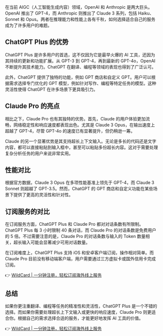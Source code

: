 在当前 AIGC（人工智能生成内容）领域，OpenAI 和 Anthropic 是两大巨头。OpenAI 推出了 GPT-4，而 Anthropic 则推出了 Claude 3 系列，包括 Haiku、Sonnet 和 Opus。两者在推理能力和性能上各有千秋，如何选择适合自己的服务成为了许多用户的难题。

## ChatGPT Plus 的优势

ChatGPT Plus 是许多用户的首选，这不仅因为它是最早火爆的 AI 工具，还因为其持续的更新和功能扩展。从 GPT-3 到 GPT-4，再到最新的 GPT-4o，OpenAI 不断提升其技术能力。ChatGPT 在翻译、编程等领域的表现也得到了广泛认可。

此外，ChatGPT 提供了独特的功能，例如 GPT 商店和自定义 GPT。用户可以根据需求选择专门优化的 GPT 模型，例如针对写作、编程等特定任务的模型。这种灵活性使得 ChatGPT 在许多场景下更具吸引力。

## Claude Pro 的亮点

相比之下，Claude Pro 也有其独特的优势。首先，Claude 的用户体验更加流畅，网络稳定性和响应速度都表现出色。尤其是 Claude 3 Opus，在输出速度上超越了 GPT-4，尽管 GPT-4o 的速度已有显著提升，但仍稍逊一筹。

Claude 的另一个显著优势是其支持超长上下文输入。无论是多长的代码还是文字内容，都可以直接粘贴到输入框中，甚至可以粘贴多份超长内容。这对于需要处理复杂分析任务的用户来说非常实用。

## 性能对比

根据官方数据，Claude 3 Opus 在多项性能基准上领先于 GPT-4，而 Claude 3 Sonnet 则超越了 GPT-3.5。然而，ChatGPT 的 GPT 商店和自定义功能在某些场景下提供了更高的灵活性和针对性。

## 订阅服务的对比

在订阅服务方面，ChatGPT Plus 和 Claude Pro 都对对话条数有所限制。ChatGPT Plus 每 3 小时限制 40 条对话，而 Claude Pro 的对话条数是免费用户的 5 倍。不过需要注意的是，Claude Pro 的对话条数与输入的 Token 数量相关，超长输入可能会显著减少可用对话数量。

在订阅难度上，ChatGPT Plus 支持 iOS 和安卓客户端订阅，操作相对简单。而 Claude Pro 目前没有移动端客户端，用户需要通过三方虚拟卡或国外信用卡完成订阅。

👉 [WildCard | 一分钟注册，轻松订阅海外线上服务](https://bit.ly/bewildcard)

## 总结

如果你更注重翻译、编程等任务的精准性和灵活性，ChatGPT Plus 是一个不错的选择。而如果你需要处理超长上下文输入或更快的响应速度，Claude Pro 则更适合你。根据自己的需求选择合适的服务，才能更好地发挥 AI 工具的价值。

👉 [WildCard | 一分钟注册，轻松订阅海外线上服务](https://bit.ly/bewildcard)
